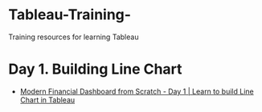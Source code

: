 # Tableau-Training-
Training resources for learning Tableau 


 # Day 1. Building Line Chart 
 * [Modern Financial Dashboard from Scratch - Day 1 | Learn to build Line Chart in Tableau](https://www.youtube.com/watch?v=wBWO-NMcw0M)
